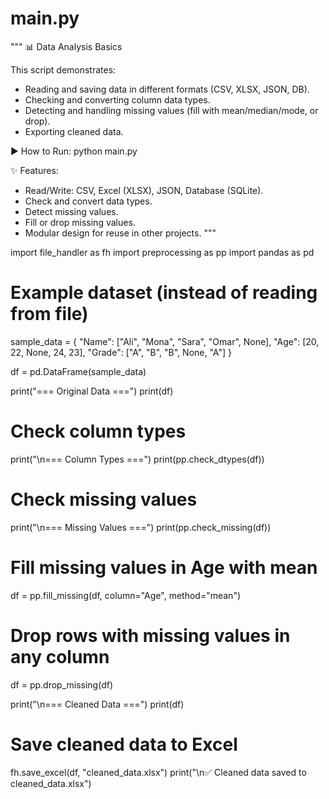 # main.py
"""
📊 Data Analysis Basics

This script demonstrates:
- Reading and saving data in different formats (CSV, XLSX, JSON, DB).
- Checking and converting column data types.
- Detecting and handling missing values (fill with mean/median/mode, or drop).
- Exporting cleaned data.

▶️ How to Run:
    python main.py

✨ Features:
- Read/Write: CSV, Excel (XLSX), JSON, Database (SQLite).
- Check and convert data types.
- Detect missing values.
- Fill or drop missing values.
- Modular design for reuse in other projects.
"""

import file_handler as fh
import preprocessing as pp
import pandas as pd

# Example dataset (instead of reading from file)
sample_data = {
    "Name": ["Ali", "Mona", "Sara", "Omar", None],
    "Age": [20, 22, None, 24, 23],
    "Grade": ["A", "B", "B", None, "A"]
}

df = pd.DataFrame(sample_data)

print("=== Original Data ===")
print(df)

# Check column types
print("\n=== Column Types ===")
print(pp.check_dtypes(df))

# Check missing values
print("\n=== Missing Values ===")
print(pp.check_missing(df))

# Fill missing values in Age with mean
df = pp.fill_missing(df, column="Age", method="mean")

# Drop rows with missing values in any column
df = pp.drop_missing(df)

print("\n=== Cleaned Data ===")
print(df)

# Save cleaned data to Excel
fh.save_excel(df, "cleaned_data.xlsx")
print("\n✅ Cleaned data saved to cleaned_data.xlsx")
